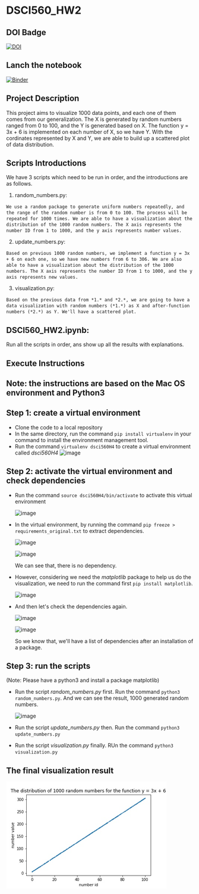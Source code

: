 # DSCI560_HW2


## DOI Badge
  [![DOI](https://zenodo.org/badge/296792612.svg)](https://zenodo.org/badge/latestdoi/296792612)

## Lanch the notebook
  [![Binder](https://mybinder.org/badge_logo.svg)](https://mybinder.org/v2/gh/Ueny/DSCI560_HW2.git/master?filepath=DSCI560_HW2.ipynb)
  
## Project Description
  This project aims to visualize 1000 data points, and each one of them comes from our generalization. The X is generated by random numbers ranged from 0 to 100,     and the Y is generated based on X. The function y = 3x + 6 is implemented on each number of X, so we have Y. With the cordinates represented by X and Y, we are     able to build up a scattered plot of data distribution.
  
## Scripts Introductions
  We have 3 scripts which need to be run in order, and the introductions are as follows.
  
  1. random_numbers.py:
   
    We use a random package to generate uniform numbers repeatedly, and the range of the random number is from 0 to 100. The process will be repeated for 1000 times. We are able to have a visualization about the distribution of the 1000 random numbers. The X axis represents the number ID from 1 to 1000, and the y axis represents number values.
    
  2. update_numbers.py:
  
    Based on previous 1000 random numbers, we implement a function y = 3x + 6 on each one, so we have new numbers from 6 to 306. We are also able to have a visualization about the distribution of the 1000 numbers. The X axis represents the number ID from 1 to 1000, and the y axis represents new values.
    
  3. visualization.py:
  
    Based on the previous data from *1.* and *2.*, we are going to have a data visualization with random numbers (*1.*) as X and after-function numbers (*2.*) as Y. We'll have a scattered plot.

## DSCI560_HW2.ipynb:
  Run all the scripts in order, ans show up all the results with explanations.
  
## Execute Instructions
## Note: the instructions are based on the Mac OS environment and Python3

## Step 1: create a virtual environment
  - Clone the code to a local repository
  - In the same directory, run the command `pip install virtualenv` in your command to install the environment management tool.
  - Run the command `virtualenv dsci560H4` to create a virtual environment called *dsci560H4*
    ![image](https://user-images.githubusercontent.com/54614822/97098068-1d446a00-1636-11eb-87f9-016e2a61003b.png)

## Step 2: activate the virtual environment and check dependencies
  - Run the command `source dsci560H4/bin/activate` to activate this virtual environment
  
    ![image](https://user-images.githubusercontent.com/54614822/97098217-909aab80-1637-11eb-8ec5-3dc03d27b2ea.png)
    
  - In the virtual environment, by running the command `pip freeze > requirements_original.txt` to extract dependencies.
  
    ![image](https://user-images.githubusercontent.com/54614822/97098395-9abda980-1639-11eb-8068-490622c9ea54.png)
    
    ![image](https://user-images.githubusercontent.com/54614822/97098440-30f1cf80-163a-11eb-8b9d-2f678d3b478d.png)  
    
    We can see that, there is no dependency.
    
  - However, considering we need the *matplotlib* package to help us do the visualization, we need to run the command first `pip install matplotlib`. 
  
    ![image](https://user-images.githubusercontent.com/54614822/97098471-9cd43800-163a-11eb-9cad-a4092063e8b3.png)
    
  - And then let's check the dependencies again.
  
    ![image](https://user-images.githubusercontent.com/54614822/97098493-b5445280-163a-11eb-8c8c-7d1dde748b4c.png)
    
    ![image](https://user-images.githubusercontent.com/54614822/97098497-c1301480-163a-11eb-91b7-c177d39e4f19.png)
    
    So we know that, we'll have a list of dependencies after an installation of a package.
  
## Step 3: run the scripts
   (Note: Please have a python3 and install a package matplotlib)
   - Run the script *random_numbers.py* first. Run the command `python3 random_numbers.py`. And we can see the result, 1000 generated random numbers.
   
     ![image](https://user-images.githubusercontent.com/54614822/97098716-972c2180-163d-11eb-83cd-4aabcf772336.png)
     
   - Run the script *update_numbers.py* then. Run the command `python3 update_numbers.py`
   
   - Run the script *visualization.py* finally. RUn the command `python3 visualization.py`
 
## The final visualization result
  ![image](https://github.com/Ueny/DSCI560_HW/blob/master/visualization.jpg)
